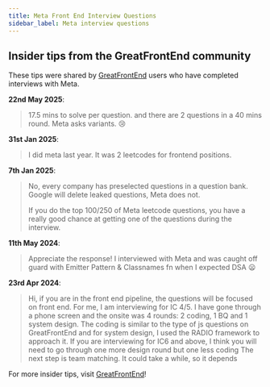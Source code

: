 ```yaml
---
title: Meta Front End Interview Questions
sidebar_label: Meta interview questions
---
```


## Insider tips from the GreatFrontEnd community

These tips were shared by [GreatFrontEnd](https://www.greatfrontend.com/?utm_source=frontendinterviewhandbook&utm_medium=referral&gnrs=frontendinterviewhandbook) users who have completed interviews with Meta.

**22nd May 2025**:

> 17.5 mins to solve per question. and there are 2 questions in a 40 mins round. 
> Meta asks variants. 😢

**31st Jan 2025**:

> I did meta last year. It was 2 leetcodes for frontend positions. 

**7th Jan 2025**:

> No, every company has preselected questions in a question bank. Google will delete leaked questions, Meta does not.
> 
> If you do the top 100/250 of Meta leetcode questions, you have a really good chance at getting one of the questions during the interview. 

**11th May 2024**:

> Appreciate the response! I interviewed with Meta and was caught off guard with Emitter Pattern & Classnames fn when I expected DSA 😦

**23rd Apr 2024**:

> Hi, if you are in the front end pipeline, the questions will be focused on front end. For me, I am interviewing for IC 4/5. I have gone through a phone screen and the onsite was 4 rounds: 2 coding, 1 BQ and 1 system design. The coding is similar to the type of js questions on GreatFrontEnd and for system design, I used the RADIO framework to approach it.
> If you are interviewing for IC6 and above, I think you will need to go through one more design round but one less coding
> The next step is team matching. It could take a while, so it depends

For more insider tips, visit [GreatFrontEnd](https://www.greatfrontend.com/?utm_source=frontendinterviewhandbook&utm_medium=referral&gnrs=frontendinterviewhandbook)!
